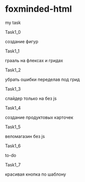 # foxminded-html
my task 

Task1_0

создание фигур

Task1_1

грааль на флексах и гридах

Task1_2

убрать ошибки переделав под грид

Task1_3

слайдер только на без js

Task1_4

создание продуктовых карточек

Task1_5

веломагазин без js

Task1_6

to-do 

Task1_7

красивая кнопка по шаблону